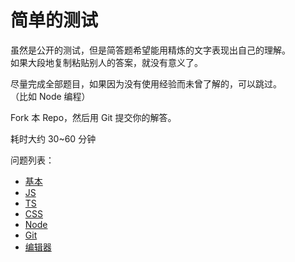 # 简单的测试

虽然是公开的测试，但是简答题希望能用精炼的文字表现出自己的理解。  
如果大段地复制粘贴别人的答案，就没有意义了。

尽量完成全部题目，如果因为没有使用经验而未曾了解的，可以跳过。  
（比如 Node 编程）

Fork 本 Repo，然后用 Git 提交你的解答。

耗时大约 30~60 分钟

问题列表：

- [基本](./quiz-basic.md)
- [JS](./js/quiz-js.md)
- [TS](./quiz-ts.ts)
- [CSS](./quiz-css.md)
- [Node](./node/quiz-node.md)
- [Git](./quiz-git.md)
- [编辑器](./quiz-editor.md)
